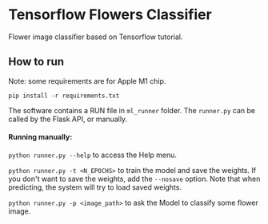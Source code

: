 # Tensorflow Flowers Classifier

Flower image classifier based on Tensorflow tutorial.

## How to run

Note: some requirements are for Apple M1 chip.

`pip install -r requirements.txt`

The software contains a RUN file in `ml_runner` folder. The `runner.py` can be called by the Flask API, or manually.

#### Running manually:

`python runner.py --help` to access the Help menu.

`python runner.py -t <N_EPOCHS>` to train the model and save the weights.
If you don't want to save the weights, add the `--nosave` option.
Note that when predicting, the system will try to load saved weights.

`python runner.py -p <image_path>` to ask the Model to classify some flower image.
